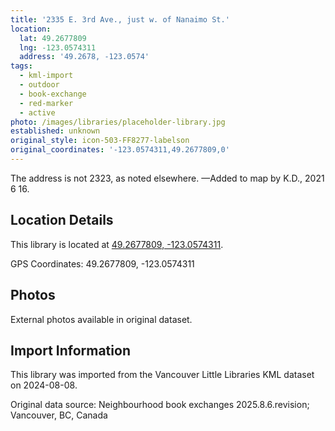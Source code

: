 ```yaml
---
title: '2335 E. 3rd Ave., just w. of Nanaimo St.'
location:
  lat: 49.2677809
  lng: -123.0574311
  address: '49.2678, -123.0574'
tags:
  - kml-import
  - outdoor
  - book-exchange
  - red-marker
  - active
photo: /images/libraries/placeholder-library.jpg
established: unknown
original_style: icon-503-FF8277-labelson
original_coordinates: '-123.0574311,49.2677809,0'
---
```

The address is not 2323, as noted elsewhere.
—Added to map by K.D., 2021 6 16.

## Location Details

This library is located at [49.2677809, -123.0574311](https://www.google.com/maps?q=49.2677809,-123.0574311).

GPS Coordinates: 49.2677809, -123.0574311

## Photos

External photos available in original dataset.

## Import Information

This library was imported from the Vancouver Little Libraries KML dataset on 2024-08-08.

Original data source: Neighbourhood book exchanges 2025.8.6.revision; Vancouver, BC, Canada

